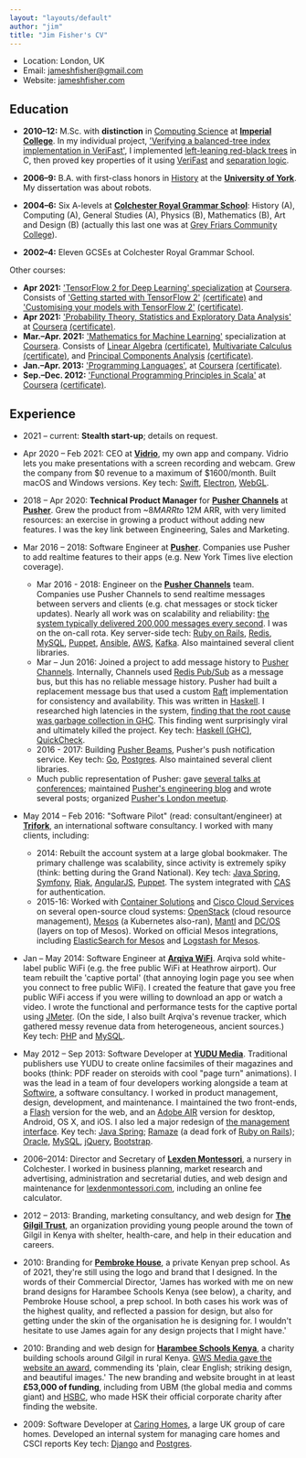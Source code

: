 ```yaml
---
layout: "layouts/default"
author: "jim"
title: "Jim Fisher's CV"
---
```


* Location: London, UK
* Email: [jameshfisher@gmail.com](mailto:jameshfisher@gmail.com)
* Website: [jameshfisher.com](https://jameshfisher.com)

## Education

* **2010–12:**
  M.Sc. with **distinction**
  in [Computing Science](https://www.imperial.ac.uk/study/pg/computing/computing/)
  at [**Imperial College**](https://www.imperial.ac.uk/).
  In my individual project,
  ['Verifying a balanced-tree index implementation in VeriFast'](https://jameshfisher.github.io/presentation/pres.html),
  I implemented [left-leaning red-black trees](https://en.wikipedia.org/wiki/Left-leaning_red%E2%80%93black_tree)
  in C,
  then proved key properties of it using [VeriFast](https://people.cs.kuleuven.be/~bart.jacobs/verifast/)
  and [separation logic](https://en.wikipedia.org/wiki/Separation_logic).

* **2006–9:**
  B.A. with first-class honors
  in [History](https://www.york.ac.uk/history/undergraduate/)
  at the [**University of York**](https://www.york.ac.uk/).
  My dissertation was about robots.
* **2004–6:**
  Six A-levels at [**Colchester Royal Grammar School**](https://www.crgs.co.uk/):
  History (A),
  Computing (A),
  General Studies (A),
  Physics (B),
  Mathematics (B),
  Art and Design (B)
  (actually this last one was at
  [Grey Friars Community College](https://web.archive.org/web/20070301140932/http://colchesteracc.essexcc.gov.uk/)).
* **2002–4:** Eleven GCSEs at Colchester Royal Grammar School.

Other courses:

* **Apr 2021:**
  ['TensorFlow 2 for Deep Learning' specialization](https://www.coursera.org/specializations/tensorflow2-deeplearning)
  at [Coursera](https://www.coursera.org/).
  Consists of
  ['Getting started with TensorFlow 2'](https://www.coursera.org/learn/getting-started-with-tensor-flow2)
  [(certificate)](/assets/certificates/2021_coursera_getting_started_with_tensorflow_2.pdf)
  and
  ['Customising your models with TensorFlow 2'](https://www.coursera.org/learn/customising-models-tensorflow2)
  [(certificate)](/assets/certificates/2021_coursera_customizing_your_models_with_tensorflow_2.pdf).
* **Apr 2021:**
  ['Probability Theory, Statistics and Exploratory Data Analysis'](https://www.coursera.org/learn/probability-theory-statistics)
  at [Coursera](https://www.coursera.org/)
  [(certificate)](/assets/certificates/2021_coursera_probability_theory.pdf).
* **Mar.–Apr. 2021:**
  ['Mathematics for Machine Learning'](https://www.coursera.org/specializations/mathematics-machine-learning) specialization
  at [Coursera](https://www.coursera.org/).
  Consists of
  [Linear Algebra](https://www.coursera.org/learn/linear-algebra-machine-learning)
  [(certificate)](/assets/certificates/2021_coursera_mathematics_for_machine_learning_linear_algebra.pdf),
  [Multivariate Calculus](https://www.coursera.org/learn/multivariate-calculus-machine-learning)
  [(certificate)](/assets/certificates/2021_coursera_mathematics_for_machine_learning_multivariate_calculus.pdf), and
  [Principal Components Analysis](https://www.coursera.org/learn/pca-machine-learning)
  [(certificate)](/assets/certificates/2021_coursera_mathematics_for_machine_learning_pca.pdf).
* **Jan.–Apr. 2013:**
  ['Programming Languages'](https://www.coursera.org/learn/programming-languages),
  at [Coursera](https://www.coursera.org/)
  [(certificate)](/assets/certificates/2013_coursera_proglang.pdf).
* **Sep.–Dec. 2012:**
  ['Functional Programming Principles in Scala'](https://www.coursera.org/learn/scala-functional-programming)
  at [Coursera](https://www.coursera.org/)
  [(certificate)](/assets/certificates/2012_coursera_scala.pdf).

## Experience

* 2021 – current:
  **Stealth start-up**;
  details on request.
* Apr 2020 – Feb 2021:
  CEO at [**Vidrio**](https://vidr.io/),
  my own app and company.
  Vidrio lets you make presentations with a screen recording and webcam.
  Grew the company from $0 revenue to a maximum of $1600/month.
  Built macOS and Windows versions.
  Key tech:
  [Swift](https://www.swift.org/),
  [Electron](https://www.electronjs.org/),
  [WebGL](https://en.wikipedia.org/wiki/WebGL).
* 2018 – Apr 2020:
  **Technical Product Manager** for [**Pusher Channels**](https://pusher.com/channels)
  at [**Pusher**](https://pusher.com/).
  Grew the product from ~$8M ARR to ~$12M ARR,
  with very limited resources:
  an exercise in growing a product without adding new features.
  I was the key link between Engineering, Sales and Marketing.
* Mar 2016 – 2018:
  Software Engineer at [**Pusher**](https://pusher.com/).
  Companies use Pusher to add realtime features to their apps
  (e.g. New York Times live election coverage).

  * Mar 2016 - 2018:
    Engineer on the [**Pusher Channels**](https://pusher.com/channels) team.
    Companies use Pusher Channels to send realtime messages between servers and clients
    (e.g. chat messages or stock ticker updates).
    Nearly all work was on scalability and reliability:
    [the system typically delivered 200,000 messages every second](https://making.pusher.com/how-pusher-channels-has-delivered-10000000000000-messages/).
    I was on the on-call rota.
    Key server-side tech:
    [Ruby on Rails](https://rubyonrails.org/),
    [Redis](https://redis.io/),
    [MySQL](https://en.wikipedia.org/wiki/MySQL),
    [Puppet](https://puppet.com/),
    [Ansible](https://www.ansible.com/),
    [AWS](https://aws.amazon.com/),
    [Kafka](https://kafka.apache.org/).
    Also maintained several client libraries.
  * Mar – Jun 2016:
    Joined a project to add message history to [Pusher Channels](https://pusher.com/channels).
    Internally, Channels used [Redis Pub/Sub](https://redis.io/topics/pubsub) as a message bus,
    but this has no reliable message history.
    Pusher had built a replacement message bus
    that used a custom [Raft](https://raft.github.io/) implementation for consistency and availability.
    This was written in [Haskell](https://www.haskell.org/).
    I researched high latencies in the system,
    [finding that the root cause was garbage collection in GHC](https://making.pusher.com/latency-working-set-ghc-gc-pick-two/).
    This finding went surprisingly viral and ultimately killed the project.
    Key tech:
    [Haskell (GHC)](https://www.haskell.org/),
    [QuickCheck](https://en.wikipedia.org/wiki/QuickCheck).
  * 2016 - 2017:
    Building [Pusher Beams](https://pusher.com/beams),
    Pusher's push notification service.
    Key tech:
    [Go](https://go.dev/),
    [Postgres](https://www.postgresql.org/).
    Also maintained several client libraries.
  * Much public representation of Pusher:
    gave [several talks at conferences](/speaking);
    maintained [Pusher's engineering blog](https://making.pusher.com/)
    and wrote several posts;
    organized [Pusher's London meetup](https://www.meetup.com/the-realtime-guild/).

* May 2014 – Feb 2016:
  "Software Pilot" (read: consultant/engineer)
  at [**Trifork**](http://www.trifork.com/),
  an international software consultancy.
  I worked with many clients, including:

  * 2014:
    Rebuilt the account system at a large global bookmaker.
    The primary challenge was scalability,
    since activity is extremely spiky (think: betting during the Grand National).
    Key tech:
    [Java Spring](https://en.wikipedia.org/wiki/Spring_Framework),
    [Symfony](https://symfony.com/),
    [Riak](https://riak.com/riak/),
    [AngularJS](https://angularjs.org/),
    [Puppet](https://puppet.com/).
    The system integrated with [CAS](https://www.apereo.org/projects/cas) for authentication.
  * 2015-16:
    Worked with [Container Solutions](https://www.container-solutions.com/)
    and [Cisco Cloud Services](https://www.cisco.com/c/en_uk/solutions/cloud/index.html)
    on several open-source cloud systems:
    [OpenStack](https://www.openstack.org/) (cloud resource management),
    [Mesos](https://mesos.apache.org/) (a Kubernetes also-ran),
    [Mantl](https://github.com/mantl/mantl) and
    [DC/OS](https://dcos.io/) (layers on top of Mesos).
    Worked on official Mesos integrations, including
    [ElasticSearch for Mesos](https://github.com/mesos/elasticsearch) and
    [Logstash for Mesos](https://github.com/mesos/logstash).

* Jan – May 2014:
  Software Engineer at [**Arqiva WiFi**](https://web.archive.org/web/20140326072920/http://arqivawifi.com/internet-access-wireless-services-providers/).
  Arqiva sold white-label public WiFi (e.g. the free public WiFi at Heathrow airport).
  Our team rebuilt the 'captive portal'
  (that annoying login page you see when you connect to free public WiFi).
  I created the feature that gave you free public WiFi access
  if you were willing to download an app or watch a video.
  I wrote the functional and performance tests for the captive portal using [JMeter](https://jmeter.apache.org/).
  (On the side,
  I also built Arqiva's revenue tracker,
  which gathered messy revenue data from heterogeneous, ancient sources.)
  Key tech:
  [PHP](https://www.php.net/) and
  [MySQL](https://en.wikipedia.org/wiki/MySQL).

* May 2012 – Sep 2013:
  Software Developer at [**YUDU Media**](https://www.yudu.com/).
  Traditional publishers use YUDU to create online facsimiles of their magazines and books
  (think: PDF reader on steroids with cool "page turn" animations).
  I was the lead in a team of four developers
  working alongside a team at [Softwire](https://www.softwire.com/),
  a software consultancy.
  I worked in product management, design, development, and maintenance.
  I maintained the two front-ends,
  a [Flash](https://en.wikipedia.org/wiki/Adobe_Flash) version for the web,
  and an [Adobe AIR](https://en.wikipedia.org/wiki/Adobe_AIR) version for desktop, Android, OS X, and iOS.
  I also led a major redesign of [the management interface](https://publisher.yudu.com/).
  Key tech:
  [Java Spring](https://en.wikipedia.org/wiki/Spring_Framework);
  [Ramaze](https://github.com/Ramaze/ramaze) (a dead fork of [Ruby on Rails](https://en.wikipedia.org/wiki/Ruby_on_Rails));
  [Oracle](https://en.wikipedia.org/wiki/Oracle_Database),
  [MySQL](https://en.wikipedia.org/wiki/MySQL),
  [jQuery](https://jquery.com/),
  [Bootstrap](https://getbootstrap.com/).

* 2006–2014:
  Director and Secretary of [**Lexden Montessori**](https://web.archive.org/web/20210306074024/https://lexdenmontessori.com/),
  a nursery in Colchester.
  I worked in business planning,
  market research and advertising,
  administration and secretarial duties,
  and web design and maintenance for [lexdenmontessori.com](https://web.archive.org/web/20210306074024/https://lexdenmontessori.com/),
  including an online fee calculator.
* 2012 – 2013:
  Branding, marketing consultancy, and web design
  for [**The Gilgil Trust**](https://web.archive.org/web/20130602133801/http://www.gilgiltrust.org.uk/whatwedo.php),
  an organization providing young people around the town of Gilgil in Kenya
  with shelter, health-care, and help in their education and careers.
* 2010:
  Branding for [**Pembroke House**](https://pembrokehouse.sc.ke/),
  a private Kenyan prep school.
  As of 2021, they're still using the logo and brand that I designed.
  In the words of their Commercial Director,
  'James has worked with me on new brand designs
  for Harambee Schools Kenya (see below), a charity,
  and Pembroke House school, a prep school.
  In both cases his work was of the highest quality,
  and reflected a passion for design,
  but also for getting under the skin of the organisation he is designing for.
  I wouldn't hesitate to use James again for any design projects that I might have.'
* 2010:
  Branding and web design for [**Harambee Schools Kenya**](https://web.archive.org/web/20120723045033/http://www.hsk.org.uk/),
  a charity building schools around Gilgil in rural Kenya.
  [GWS Media gave the website an award](https://web.archive.org/web/20120628010313/http://onlinemarketing.gwsmedia.com/2010/11/2nd-objective-of-charity-website-design.html),
  commending its 'plain, clear English; striking design, and beautiful images.'
  The new branding and website brought in at least **£53,000 of funding**,
  including from UBM (the global media and comms giant)
  and [HSBC](https://www.hsbc.co.uk/), who made HSK their official corporate charity after finding the website.
* 2009:
  Software Developer at [Caring Homes](https://www.caringhomes.org/),
  a large UK group of care homes.
  Developed an internal system
  for managing care homes and CSCI reports
  Key tech:
  [Django](https://www.djangoproject.com/)
  and [Postgres](https://www.postgresql.org/).

